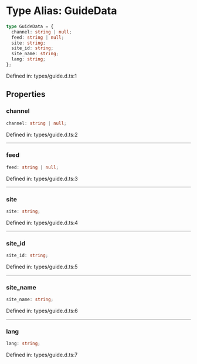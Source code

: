 # Type Alias: GuideData

```ts
type GuideData = {
  channel: string | null;
  feed: string | null;
  site: string;
  site_id: string;
  site_name: string;
  lang: string;
};
```

Defined in: types/guide.d.ts:1

## Properties

### channel

```ts
channel: string | null;
```

Defined in: types/guide.d.ts:2

***

### feed

```ts
feed: string | null;
```

Defined in: types/guide.d.ts:3

***

### site

```ts
site: string;
```

Defined in: types/guide.d.ts:4

***

### site\_id

```ts
site_id: string;
```

Defined in: types/guide.d.ts:5

***

### site\_name

```ts
site_name: string;
```

Defined in: types/guide.d.ts:6

***

### lang

```ts
lang: string;
```

Defined in: types/guide.d.ts:7
